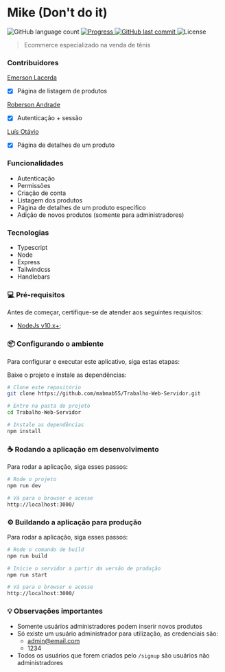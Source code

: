 # Mike (Don't do it)

<p align="left">
  <img alt="GitHub language count" src="https://img.shields.io/github/languages/count/mabmab55/Trabalho-Web-Servidor?color=%2304D361" />

  <a href="http://makeapullrequest.com">
    <img src="https://img.shields.io/badge/progress-100%25-brightgreen.svg" alt="Progress">
  </a>
	
  <a href="https://github.com/mabmab55/Trabalho-Web-Servidor/commits/master">
    <img alt="GitHub last commit" src="https://img.shields.io/github/last-commit/mabmab55/Trabalho-Web-Servidor">
  </a>

  <img alt="License" src="https://img.shields.io/badge/license-MIT-brightgreen">
</p>

> Ecommerce especializado na venda de tênis

### Contribuidores

[Emerson Lacerda](https://github.com/mabmab55)

-   [x] Página de listagem de produtos

[Roberson Andrade](https://github.com/Roberson-Andrade)

-   [x] Autenticação + sessão

[Luís Otávio](https://github.com/LuisODR)

-   [x] Página de detalhes de um produto

### Funcionalidades

-   Autenticação
-   Permissões
-   Criação de conta
-   Listagem dos produtos
-   Página de detalhes de um produto específico
-   Adição de novos produtos (somente para administradores)

### Tecnologias

-   Typescript
-   Node
-   Express
-   Tailwindcss
-   Handlebars

### 💻 Pré-requisitos

Antes de começar, certifique-se de atender aos seguintes requisitos:

-   [NodeJs v10.x+](https://nodejs.org/en);

### 📦 Configurando o ambiente

Para configurar e executar este aplicativo, siga estas etapas:

Baixe o projeto e instale as dependências:

```bash
# Clone este repositório
git clone https://github.com/mabmab55/Trabalho-Web-Servidor.git

# Entre na pasta do projeto
cd Trabalho-Web-Servidor

# Instale as dependências
npm install
```

### ☕ Rodando a aplicação em desenvolvimento

Para rodar a aplicação, siga esses passos:

```bash
# Rode o projeto
npm run dev

# Vá para o browser e acesse
http://localhost:3000/
```

### ⚙️ Buildando a aplicação para produção

Para rodar a aplicação, siga esses passos:

```bash
# Rode o comando de build
npm run build

# Inicie o servidor a partir da versão de produção
npm run start

# Vá para o browser e acesse
http://localhost:3000/
```

### 💡 Observações importantes

-   Somente usuários administradores podem inserir novos produtos
-   Só existe um usuário administrador para utilização, as credenciais são:
    -   admin@email.com
    -   1234
-   Todos os usuários que forem criados pelo `/signup` são usuários não administradores
